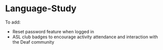 # Language-Study
To add:
- Reset password feature when logged in
- ASL club badges to encourage activity attendance and interaction with the Deaf community